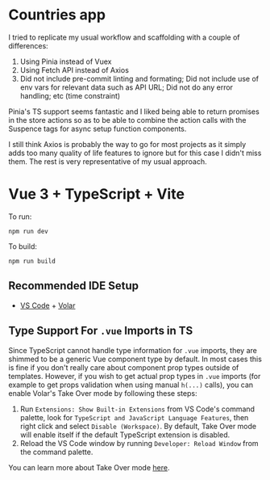 # Countries app

I tried to replicate my usual workflow and scaffolding with a couple of differences:

1. Using Pinia instead of Vuex
2. Using Fetch API instead of Axios
3. Did not include pre-commit linting and formating; Did not include use of env vars for relevant data such as API URL; Did not do any error handling; etc (time constraint)

Pinia's TS support seems fantastic and I liked being able to return promises in the store actions so as to be able to combine the action calls with the Suspence tags for async setup function components. 

I still think Axios is probably the way to go for most projects as it simply adds too many quality of life features to ignore but for this case I didn't miss them. The rest is very representative of my usual approach.

# Vue 3 + TypeScript + Vite

To run:

```shell
npm run dev
```

To build:

```shell
npm run build
```

## Recommended IDE Setup

- [VS Code](https://code.visualstudio.com/) + [Volar](https://marketplace.visualstudio.com/items?itemName=Vue.volar)

## Type Support For `.vue` Imports in TS

Since TypeScript cannot handle type information for `.vue` imports, they are shimmed to be a generic Vue component type by default. In most cases this is fine if you don't really care about component prop types outside of templates. However, if you wish to get actual prop types in `.vue` imports (for example to get props validation when using manual `h(...)` calls), you can enable Volar's Take Over mode by following these steps:

1. Run `Extensions: Show Built-in Extensions` from VS Code's command palette, look for `TypeScript and JavaScript Language Features`, then right click and select `Disable (Workspace)`. By default, Take Over mode will enable itself if the default TypeScript extension is disabled.
2. Reload the VS Code window by running `Developer: Reload Window` from the command palette.

You can learn more about Take Over mode [here](https://github.com/johnsoncodehk/volar/discussions/471).
